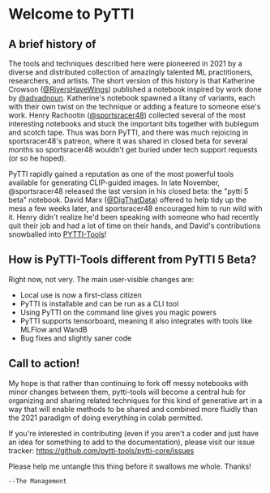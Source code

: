 # Welcome to PyTTI

## A brief history of

The tools and techniques described here were pioneered in 2021 by a diverse and distributed collection of amazingly talented ML practitioners, researchers, and artists. The short version of this history is that Katherine Crowson ([@RiversHaveWings](https://twitter.com/RiversHaveWings)) published a notebook inspired by work done by [@advadnoun](https://twitter.com/advadnoun). Katherine's notebook spawned a litany of variants, each with their own twist on the technique or adding a feature to someone else's work. Henry Rachootin ([@sportsracer48](https://twitter.com/sportsracer48)) collected several of the most interesting notebooks and stuck the important bits together with bublegum and scotch tape. Thus was born PyTTI, and there was much rejoicing in sportsracer48's patreon, where it was shared in closed beta for several months so sportsracer48 wouldn't get buried under tech support requests (or so he hoped).

PyTTI rapidly gained a reputation as one of the most powerful tools available for generating CLIP-guided images. In late November, @sportsracer48 released the last version in his closed beta: the "pytti 5 beta" notebook. David Marx ([@DigThatData](https://twitter.com/DigThatData)) offered to help tidy up the mess a few weeks later, and sportsracer48 encouraged him to run wild with it. Henry didn't realize he'd been speaking with someone who had recently quit their job and had a lot of time on their hands, and David's contributions snowballed into [PYTTI-Tools](https://github.com/pytti-tools)!

## How is PyTTI-Tools different from PyTTI 5 Beta?

Right now, not very. The main user-visible changes are:

* Local use is now a first-class citizen
* PyTTI is installable and can be run as a CLI tool
* Using PyTTI on the command line gives you magic powers
* PyTTI supports tensorboard, meaning it also integrates with tools like MLFlow and WandB
* Bug fixes and slightly saner code

## Call to action!

My hope is that rather than continuing to fork off messy notebooks with minor changes between them, pytti-tools will become a central hub for organizing and sharing related techniques for this kind of generative art in a way that will enable methods to be shared and combined more fluidly than the 2021 paradigm of doing everything in colab permitted. 

If you're interested in contributing (even if you aren't a coder and just have an idea for something to add to the documentation), please visit our issue tracker: https://github.com/pytti-tools/pytti-core/issues

Please help me untangle this thing before it swallows me whole. Thanks!

`--The Management`
